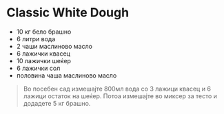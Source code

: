 # Classic White Dough
- 10 кг бело брашно
- 6 литри вода
- 2 чаши маслиново масло
- 6 лажички квасец
- 10 лажички шеќер
- 6 лажички сол
- половина чаша маслиново масло

>Во посебен сад измешајте 800мл вода со 3 лажици квасец и 6 лажици остаток на шеќер. Потоа измешајте во миксер за тесто и додадете 5 кг брашно.
